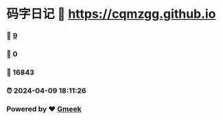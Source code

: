 # 码字日记 :link: https://cqmzgg.github.io 
### :page_facing_up: [9](https://cqmzgg.github.io/tag.html) 
### :speech_balloon: 0 
### :hibiscus: 16843 
### :alarm_clock: 2024-04-09 18:11:26 
### Powered by :heart: [Gmeek](https://github.com/Meekdai/Gmeek)
